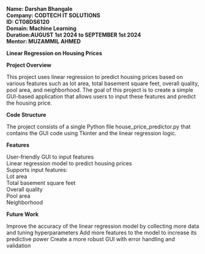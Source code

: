 **Name: Darshan Bhangale**             
**Company: CODTECH IT SOLUTIONS**       
**ID: CT08DS6120**       
**Domain: Machine Learning**       
**Duration:AUGUST 1st 2024 to SEPTEMBER 1st 2024**    
**Mentor: MUZAMMIL AHMED**


**Linear Regression on Housing Prices**

**Project Overview** 

This project uses linear regression to predict housing prices based on various features such as lot area, total basement square feet, overall quality, pool area, and neighborhood. The goal of this project is to create a simple GUI-based application that allows users to input these features and predict the housing price.

**Code Structure**   

The project consists of a single Python file house_price_predictor.py that contains the GUI code using Tkinter and the linear regression logic.


**Features** 

User-friendly GUI to input features  
Linear regression model to predict housing prices   
Supports input features:   
Lot area   
Total basement square feet   
Overall quality   
Pool area   
Neighborhood   

**Future Work**
 
Improve the accuracy of the linear regression model by collecting more data and tuning hyperparameters
Add more features to the model to increase its predictive power
Create a more robust GUI with error handling and validation



